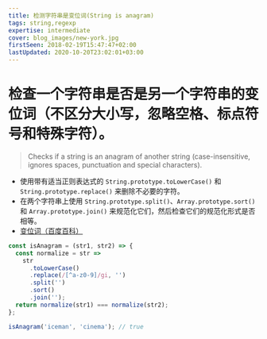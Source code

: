 ```yaml
---
title: 检测字符串是变位词(String is anagram)
tags: string,regexp
expertise: intermediate
cover: blog_images/new-york.jpg
firstSeen: 2018-02-19T15:47:47+02:00
lastUpdated: 2020-10-20T23:02:01+03:00
---
```


# 检查一个字符串是否是另一个字符串的变位词（不区分大小写，忽略空格、标点符号和特殊字符）。
> Checks if a string is an anagram of another string (case-insensitive, ignores spaces, punctuation and special characters).

- 使用带有适当正则表达式的 `String.prototype.toLowerCase()` 和 `String.prototype.replace()` 来删除不必要的字符。
- 在两个字符串上使用 `String.prototype.split()`、`Array.prototype.sort()` 和 `Array.prototype.join()` 来规范化它们，然后检查它们的规范化形式是否相等。
- [变位词（百度百科）](https://baike.baidu.com/item/%E5%8F%98%E4%BD%8D%E8%AF%8D/3844597)

```js
const isAnagram = (str1, str2) => {
  const normalize = str =>
    str
      .toLowerCase()
      .replace(/[^a-z0-9]/gi, '')
      .split('')
      .sort()
      .join('');
  return normalize(str1) === normalize(str2);
};
```

```js
isAnagram('iceman', 'cinema'); // true
```
